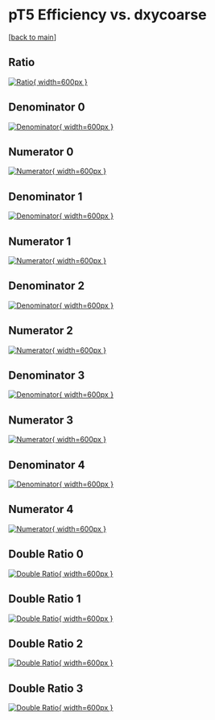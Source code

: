 # pT5 Efficiency vs. dxycoarse

[[back to main](./)]



## Ratio

[![Ratio](../mtv/var/pT5_loweta_211_0_eff_dxycoarse.png){ width=600px }](../mtv/var/pT5_loweta_211_0_eff_dxycoarse.pdf)

## Denominator 0

[![Denominator](../mtv/den/pT5_loweta_211_0_eff_dxycoarse_den0.png){ width=600px }](../mtv/den/pT5_loweta_211_0_eff_dxycoarse_den0.pdf)

## Numerator 0

[![Numerator](../mtv/num/pT5_loweta_211_0_eff_dxycoarse_num0.png){ width=600px }](../mtv/num/pT5_loweta_211_0_eff_dxycoarse_num0.pdf)

## Denominator 1

[![Denominator](../mtv/den/pT5_loweta_211_0_eff_dxycoarse_den1.png){ width=600px }](../mtv/den/pT5_loweta_211_0_eff_dxycoarse_den1.pdf)

## Numerator 1

[![Numerator](../mtv/num/pT5_loweta_211_0_eff_dxycoarse_num1.png){ width=600px }](../mtv/num/pT5_loweta_211_0_eff_dxycoarse_num1.pdf)

## Denominator 2

[![Denominator](../mtv/den/pT5_loweta_211_0_eff_dxycoarse_den2.png){ width=600px }](../mtv/den/pT5_loweta_211_0_eff_dxycoarse_den2.pdf)

## Numerator 2

[![Numerator](../mtv/num/pT5_loweta_211_0_eff_dxycoarse_num2.png){ width=600px }](../mtv/num/pT5_loweta_211_0_eff_dxycoarse_num2.pdf)

## Denominator 3

[![Denominator](../mtv/den/pT5_loweta_211_0_eff_dxycoarse_den3.png){ width=600px }](../mtv/den/pT5_loweta_211_0_eff_dxycoarse_den3.pdf)

## Numerator 3

[![Numerator](../mtv/num/pT5_loweta_211_0_eff_dxycoarse_num3.png){ width=600px }](../mtv/num/pT5_loweta_211_0_eff_dxycoarse_num3.pdf)

## Denominator 4

[![Denominator](../mtv/den/pT5_loweta_211_0_eff_dxycoarse_den4.png){ width=600px }](../mtv/den/pT5_loweta_211_0_eff_dxycoarse_den4.pdf)

## Numerator 4

[![Numerator](../mtv/num/pT5_loweta_211_0_eff_dxycoarse_num4.png){ width=600px }](../mtv/num/pT5_loweta_211_0_eff_dxycoarse_num4.pdf)

## Double Ratio 0

[![Double Ratio](../mtv/ratio/pT5_loweta_211_0_eff_dxycoarse_ratio0.png){ width=600px }](../mtv/ratio/pT5_loweta_211_0_eff_dxycoarse_ratio0.pdf)

## Double Ratio 1

[![Double Ratio](../mtv/ratio/pT5_loweta_211_0_eff_dxycoarse_ratio1.png){ width=600px }](../mtv/ratio/pT5_loweta_211_0_eff_dxycoarse_ratio1.pdf)

## Double Ratio 2

[![Double Ratio](../mtv/ratio/pT5_loweta_211_0_eff_dxycoarse_ratio2.png){ width=600px }](../mtv/ratio/pT5_loweta_211_0_eff_dxycoarse_ratio2.pdf)

## Double Ratio 3

[![Double Ratio](../mtv/ratio/pT5_loweta_211_0_eff_dxycoarse_ratio3.png){ width=600px }](../mtv/ratio/pT5_loweta_211_0_eff_dxycoarse_ratio3.pdf)

